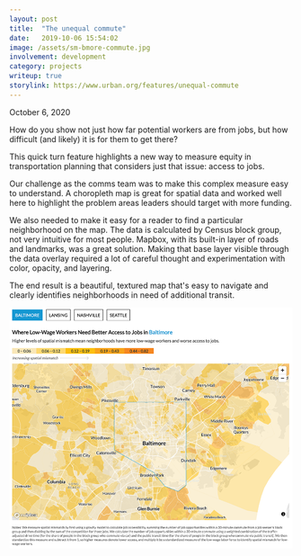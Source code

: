 ```yaml
---
layout: post
title:  "The unequal commute"
date:   2019-10-06 15:54:02
image: /assets/sm-bmore-commute.jpg
involvement: development
category: projects
writeup: true
storylink: https://www.urban.org/features/unequal-commute
---
```


<p class="date" markdown="1">
October 6, 2020
</p>

How do you show not just how far potential workers are from jobs, but how difficult (and likely) it is for them to get there?

This quick turn feature highlights a new way to measure equity in transportation planning that considers just that issue: access to jobs. 

Our challenge as the comms team was to make this complex measure easy to understand. A choropleth map is great for spatial data and worked well here to highlight the problem areas leaders should target with more funding. 

We also needed to make it easy for a reader to find a particular neighborhood on the map. The data is calculated by Census block group, not very intuitive for most people. Mapbox, with its built-in layer of roads and landmarks, was a great solution. Making that base layer visible through the data overlay required a lot of careful thought and experimentation with color, opacity, and layering. 

The end result is a beautiful, textured map that's easy to navigate and clearly identifies neighborhoods in need of additional transit.



[![](/assets/bmore-commute.png)](https://www.urban.org/features/unequal-commute)

